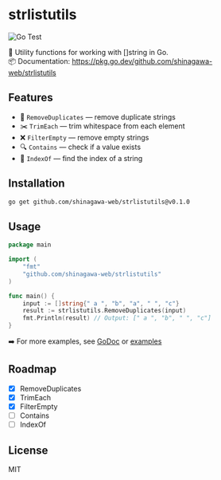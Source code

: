 # strlistutils

![Go Test](https://github.com/shinagawa-web/strlistutils/actions/workflows/test.yml/badge.svg)


🧰 Utility functions for working with []string in Go.  
📦 Documentation: https://pkg.go.dev/github.com/shinagawa-web/strlistutils

## Features

- 🧹 `RemoveDuplicates` — remove duplicate strings
- ✂️ `TrimEach` — trim whitespace from each element
- ❌ `FilterEmpty` — remove empty strings
- 🔍 `Contains` — check if a value exists
- 🔢 `IndexOf` — find the index of a string

## Installation

```bash
go get github.com/shinagawa-web/strlistutils@v0.1.0
```

## Usage

```go
package main

import (
    "fmt"
    "github.com/shinagawa-web/strlistutils"
)

func main() {
    input := []string{" a ", "b", "a", " ", "c"}
    result := strlistutils.RemoveDuplicates(input)
    fmt.Println(result) // Output: [" a ", "b", " ", "c"]
}
```

➡️ For more examples, see [GoDoc](https://pkg.go.dev/github.com/shinagawa-web/strlistutils) or [examples](https://github.com/shinagawa-web/strlistutils/blob/main/strlistutils_example_test.go)

## Roadmap

- [x] RemoveDuplicates
- [x] TrimEach
- [x] FilterEmpty
- [ ] Contains
- [ ] IndexOf

## License

MIT
